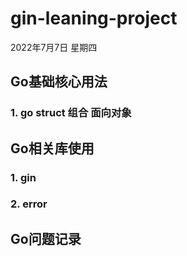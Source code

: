 # gin-leaning-project
2022年7月7日 星期四

## Go基础核心用法
### 1. go struct 组合 面向对象

## Go相关库使用
### 1. gin
### 2. error

## Go问题记录
